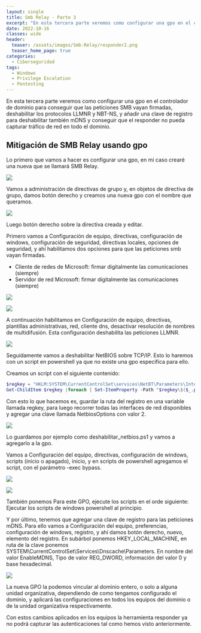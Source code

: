 ```yaml
---
layout: single
title: Smb Relay - Parte 3
excerpt: "En esta tercera parte veremos como configurar una gpo en el controlador de dominio para conseguir que las peticiones SMB vayan firmadas, deshabilitar los protocolos LLMNR y NBT-NS, y añadir una clave de registro para deshabilitar también mDNS y conseguir que el responder no pueda capturar tráfico de red en todo el dominio."
date: 2022-10-16
classes: wide
header:
  teaser: /assets/images/Smb-Relay/responder2.png
  teaser_home_page: true
categories:
  - Ciberseguridad
tags:
  - Windows
  - Privilege Escalation
  - Pentesting
---
```


En esta tercera parte veremos como configurar una gpo en el controlador de dominio para conseguir que las peticiones SMB vayan firmadas, deshabilitar los protocolos LLMNR y NBT-NS, y añadir una clave de registro para deshabilitar también mDNS y conseguir que el responder no pueda capturar tráfico de red en todo el dominio.

## Mitigación de SMB Relay usando gpo

Lo primero que vamos a hacer es configurar una gpo, en mi caso crearé una nueva que se llamará SMB Relay.

![](/assets/images/Smb-Relay/admgpo.png)

Vamos a administración de directivas de grupo y, en objetos de directiva de grupo, damos botón derecho y creamos una nueva gpo con el nombre que queramos.

![](/assets/images/Smb-Relay/newgpo.png)

Luego botón derecho sobre la directiva creada y editar.

Primero vamos a Configuración de equipo, directivas, configuración de windows, configuración de seguridad, directivas locales, opciones de seguridad, y ahí habilitamos dos opciones para que las peticiones smb vayan firmadas.

 - Cliente de redes de Microsoft: firmar digitalmente las comunicaciones (siempre)
 - Servidor de red Microsoft: firmar digitalmente las comunicaciones (siempre)

![](/assets/images/Smb-Relay/smbsign1.png)

![](/assets/images/Smb-Relay/smbsign2.png)

A continuación habilitamos en Configuración de equipo, directivas, plantillas administrativas, red, cliente dns, desactivar resolución de nombres de multidifusión. Esta configuración deshabilita las peticiones LLMNR.

![](/assets/images/Smb-Relay/llmnr.png)

Seguídamente vamos a deshabilitar NetBIOS sobre TCP/IP. Esto lo haremos con un script en powershell ya que no existe una gpo específica para ello.

Creamos un script con el siguiente contenido:

```powershell
$regkey = "HKLM:SYSTEM\CurrentControlSet\services\NetBT\Parameters\Interfaces"
Get-ChildItem $regkey |foreach { Set-ItemProperty -Path "$regkey\$($_.pschildname)" -Name NetbiosOptions -Value 2 -Verbose}
```

Con esto lo que hacemos es, guardar la ruta del registro en una variable llamada regkey, para luego recorrer todas las interfaces de red disponibles y agregar una clave llamada NetbiosOptions con valor 2.

![](/assets/images/Smb-Relay/script.png)

Lo guardamos por ejemplo como deshabilitar_netbios.ps1 y vamos a agregarlo a la gpo.

Vamos a Configuración del equipo, directivas, configuración de windows, scripts (inicio o apagado), inicio, y en scripts de powershell agregamos el script, con el parámetro -exec bypass.

![](/assets/images/Smb-Relay/scriptgpo.png)

![](/assets/images/Smb-Relay/editascript.png)

También ponemos Para este GPO, ejecute los scripts en el orde siguiente: Ejecutar los scripts de windows powershell al principio.

Y por último, tenemos que agregar una clave de registro para las peticiones mDNS. Para ello vamos a Configuración del equipo, preferencias, configuración de windows, registro, y ahí damos botón derecho, nuevo, elemento del registro. En subárbol ponemos HKEY_LOCAL_MACHINE, en ruta de la clave ponemos SYSTEM\CurrentControlSet\Services\Dnscache\Parameters. En nombre del valor EnableMDNS, Tipo de valor REG_DWORD, información del valor 0 y base hexadecimal.

![](/assets/images/Smb-Relay/reg.png)

La nueva GPO la podemos vincular al dominio entero, o solo a alguna unidad organizativa, dependiendo de como tengamos configurado el dominio, y aplicará las configuraciones en todos los equipos del dominio o de la unidad organizativa respectívamente.

Con estos cambios aplicados en los equipos la herramienta responder ya no podrá capturar las autenticaciones tal como hemos visto anteriormente.

